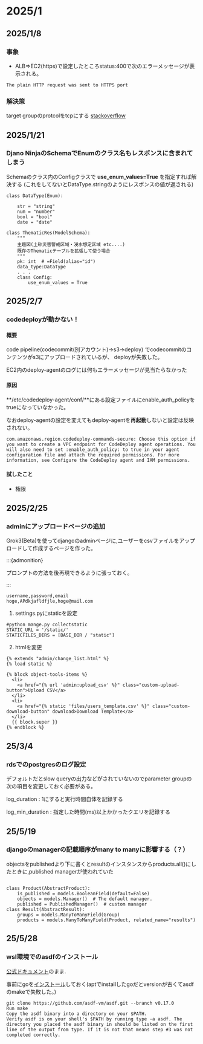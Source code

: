 # 2025/1
## 2025/1/8
### 事象
* ALB⇒EC2(https)で設定したところstatus:400で次のエラーメッセージが表示される。
  
```
The plain HTTP request was sent to HTTPS port
```


### 解決策
target groupのprotcolをtcpにする
[stackoverflow](https://repost.aws/ja/questions/QUE1lcuADCTk-NSezKcHfGyQ/how-can-i-resolve-400-bad-request-the-plain-http-request-was-sent-to-https-port-issue-on-nginx-server
)



## 2025/1/21
### Djano NinjaのSchemaでEnumのクラス名もレスポンスに含まれてしまう
Schemaのクラス内のConfigクラスで **use_enum_values=True** を指定すれば解決する
(これをしてないとDataType.stringのようにレスポンスの値が返される)


```
class DataType(Enum):

    str = "string"
    num = "number"
    bool = "bool"
    date = "date"

class ThematicRes(ModelSchema):
    """
    主題図(土砂災害警戒区域・浸水想定区域 etc....)
    既存のThematicテーブルを拡張して使う場合
    """
    pk: int  # =Field(alias="id")
    data_type:DataType
    . . .
    class Config:
        use_enum_values = True

```



## 2025/2/7
### codedeployが動かない！
#### 概要
code pipeline(codecommit(別アカウント)→s3→deploy)
でcodecommitのコンテンツがs3にアップロードされているが、
deployが失敗した。

EC2内のdeploy-agentのログには何もエラーメッセージが見当たらなかった

#### 原因
**/etc/codedeploy-agent/conf/**にある設定ファイルにenable_auth_policyをtrueになっていなかった。

なおdeploy-agentの設定を変えてもdeploy-agentを**再起動**しないと設定は反映されない。


```
com.amazonaws.region.codedeploy-commands-secure: Choose this option if you want to create a VPC endpoint for CodeDeploy agent operations. You will also need to set :enable_auth_policy: to true in your agent configuration file and attach the required permissions. For more information, see Configure the CodeDeploy agent and IAM permissions.

```

#### 試したこと

* 権限




## 2025/2/25

### adminにアップロードページの追加

Grok3(Beta)を使ってdjangoのadminページに,ユーザーをcsvファイルをアップロードして作成するページを作った。

:::{admonition}

プロンプトの方法を後再現できるように張っておく。

:::


```
username,password,email
hoge,APdkjafldfjle,hoge@mail.com
```


1. settings.pyにstaticを設定

```
#python mange.py collectstatic
STATIC_URL = '/static/'
STATICFILES_DIRS = [BASE_DIR / "static"]
```

2. htmlを変更
```
{% extends "admin/change_list.html" %}
{% load static %}

{% block object-tools-items %}
  <li>
    <a href="{% url 'admin:upload_csv' %}" class="custom-upload-button">Upload CSV</a>
  </li>
  <li>
    <a href="{% static 'files/users_template.csv' %}" class="custom-download-button" download>Download Template</a>
  </li>
  {{ block.super }}
{% endblock %}
```


## 25/3/4

### rdsでのpostgresのログ設定
デフォルトだとslow queryの出力などがされていないのでparameter groupの次の項目を変更しておく必要がある。

log_duration
: 1にすると実行時間自体を記録する

log_min_duration
: 指定した時間(ms)以上かかったクエリを記録する

## 25/5/19
### djangoのmanagerの記載順序がmany to manyに影響する（？）
objectsをpublishedより下に書くとresultのインスタンスからproducts.all()にしたときに,published managerが使われていた

```

class Product(AbstractProduct):
    is_published = models.BooleanField(default=False)
    objects = models.Manager()  # The default manager.
    published = PublishedManager()  # custom manager
class Result(AbstractResult):
    groups = models.ManyToManyField(Group)
    products = models.ManyToManyField(Product, related_name="results")
```
## 25/5/28
### wsl環境でのasdfのインストール
[公式ドキュメント](https://asdf-vm.com/guide/getting-started.html#install-asdf)のまま.

事前にgoを[インストール](https://go.dev/doc/install)しておく(aptでinstallしたgoだとversionが古くてasdfのmakeで失敗した。)


```
git clone https://github.com/asdf-vm/asdf.git --branch v0.17.0
Run make
Copy the asdf binary into a directory on your $PATH.
Verify asdf is on your shell's $PATH by running type -a asdf. The directory you placed the asdf binary in should be listed on the first line of the output from type. If it is not that means step #3 was not completed correctly.
```





